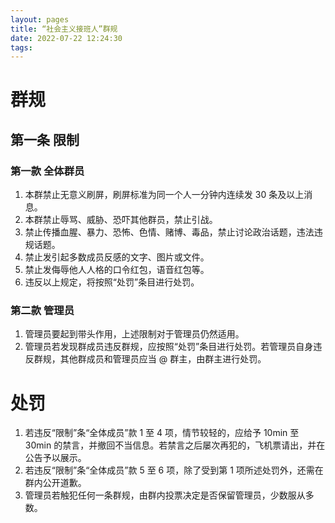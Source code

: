 ```yaml
---
layout: pages
title: “社会主义接班人”群规
date: 2022-07-22 12:24:30
tags:
---
```


# 群规
## 第一条 限制
### 第一款 全体群员
1. 本群禁止无意义刷屏，刷屏标准为同一个人一分钟内连续发 30 条及以上消息。
2. 本群禁止辱骂、威胁、恐吓其他群员，禁止引战。
3. 禁止传播血腥、暴力、恐怖、色情、赌博、毒品，禁止讨论政治话题，违法违规话题。
4. 禁止发引起多数成员反感的文字、图片或文件。
5. 禁止发侮辱他人人格的口令红包，语音红包等。
6. 违反以上规定，将按照“处罚”条目进行处罚。

### 第二款 管理员
1. 管理员要起到带头作用，上述限制对于管理员仍然适用。
2. 管理员若发现群成员违反群规，应按照“处罚”条目进行处罚。若管理员自身违反群规，其他群成员和管理员应当 @ 群主，由群主进行处罚。



# 处罚
1. 若违反“限制”条“全体成员”款 1 至 4 项，情节较轻的，应给予 10min 至 30min 的禁言，并撤回不当信息。若禁言之后屡次再犯的，飞机票请出，并在公告予以展示。
2. 若违反“限制”条“全体成员”款 5 至 6 项，除了受到第 1 项所述处罚外，还需在群内公开道歉。
3. 管理员若触犯任何一条群规，由群内投票决定是否保留管理员，少数服从多数。
